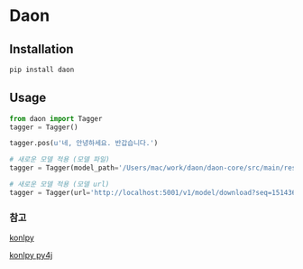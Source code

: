 # Daon

## Installation

```python
pip install daon
```

## Usage

```python
from daon import Tagger
tagger = Tagger()

tagger.pos(u'네, 안녕하세요. 반갑습니다.')

# 새로운 모델 적용 (모델 파일)
tagger = Tagger(model_path='/Users/mac/work/daon/daon-core/src/main/resources/daon/core/reader/model.dat')

# 새로운 모델 적용 (모델 url)
tagger = Tagger(url='http://localhost:5001/v1/model/download?seq=1514366867073')
```

### 참고

[konlpy](https://github.com/konlpy/konlpy)

[konlpy py4j](https://github.com/nazgul33/konlpy)